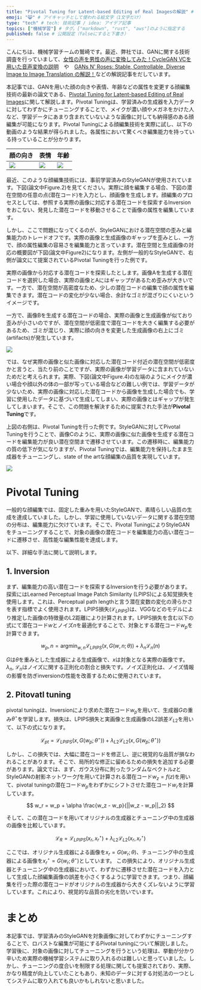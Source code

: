 ```yaml
---
title: "Pivotal Tuning for Latent-based Editing of Real Imagesの解説" # 記事のタイトル
emoji: "😸" # アイキャッチとして使われる絵文字（1文字だけ）
type: "tech" # tech: 技術記事 / idea: アイデア記事
topics: ["機械学習"] # タグ。["markdown", "rust", "aws"]のように指定する
published: false # 公開設定（falseにすると下書き）
---
```


こんにちは、機械学習チームの鷲崎です。最近、弊社では、GANに関する技術調査を行っていまして、[女性の声を男性の声に変換してみた！CycleGAN VCを用いた音声変換の説明](https://tech.fusic.co.jp/posts/2021-06-29-ml-cycleganvc/)　や　[GANs N' Roses: Stable, Controllable, Diverse Image to Image Translation の解説！](https://tech.fusic.co.jp/posts/2021-06-20-ml-gans-n-roses/)などの解説記事をだしています。

本記事では、GANを用いた顔の向きや表情、年齢などの属性を変更する顔編集技術の最新の論文である、[Pivotal Tuning for Latent-based Editing of Real Images](https://arxiv.org/abs/2106.05744)に関して解説します。Pivotal Tuningは、学習済みの生成器を入力データに対してわずかにチューニングすることで、メイクが濃い顔やメガネをかけた人など、学習データにあまり含まれていないような画像に対しても納得感のある顔編集が可能になります。Pivotal Tuningによる顔編集技術を実際に試し、以下の動画のような結果が得られました。各属性において驚くべき編集能力を持っている持っていることが分かります。


|顔の向き|表情|年齢|
|-|-|-
|![](https://storage.googleapis.com/zenn-user-upload/e14d2af3b911565256cc3e01.gif)|![](https://storage.googleapis.com/zenn-user-upload/80217ceab2c2341990a517a0.gif)|![](https://storage.googleapis.com/zenn-user-upload/f048e8f06877f376912ddcfd.gif)|

最近、このような顔編集技術には、事前学習済みのStyleGANが使用されています。下図(論文中Figure.2)を見てください。実際に顔を編集する場合、下図の潜在空間の任意の点(潜在コード)を入力とし、顔画像を生成します。顔編集のプロセスとしては、参照する実際の画像に対応する潜在コードを探索するInversionをおこない、発見した潜在コードを移動させることで画像の属性を編集しています。

しかし、ここで問題になってくるのが、StyleGANにおける潜在空間の歪みと編集能力のトレードオフです。実際の画像と生成画像のギャップを歪みとし、一方で、顔の属性編集の容易さを編集能力と言っています。潜在空間と生成画像の対応の概要図が下図(論文中Figure2)になります。左側が一般的なStyleGANで、右側が論文にて提案されているPivotal Tuningを行った例です。

実際の画像から対応する潜在コードを探索したとします。画像Aを生成する潜在コードを選択した場合、実際の画像とAにはギャップがあるため歪みが大きいです。一方で、潜在空間が高密度なため、少しの潜在コードの編集で顔の属性を編集できます。潜在コードの変化が少ない場合、余計なゴミが混ざりにくいというイメージです。

一方で、画像Bを生成する潜在コードの場合、実際の画像と生成画像が似ており歪みが小さいのですが、潜在空間が低密度で潜在コードを大きく編集する必要があるため、ゴミが混じり、実際に顔の向きを変更した生成画像の右上にゴミ(artifacts)が発生しています。

![](https://storage.googleapis.com/zenn-user-upload/157e30e131d36ab64e504b1d.png)

では、なぜ実際の画像と似た画像に対応した潜在コード付近の潜在空間が低密度かと言うと、当たり前のことですが、実際の画像が学習データに含まれていないためだと考えられます。実際、下図(論文中Figure.4)の左端のようにメイクが濃い場合や顔以外の体の一部が写っている場合などの難しい例では、学習データが少ないため、実際の画像に対応した潜在コードから画像を生成した場合でも、学習に使用したデータに基づいて生成してしまい、実際の画像とはギャップが発生してしまいます。そこで、この問題を解決するために提案された手法が**Pivotal Tuning**です。

上図の右側は、Pivotal Tuningを行った例です。StyleGANに対してPivotal Tuningを行うことで、画像Cのように、実際の画像に似た画像を生成する潜在コードを編集能力が良い潜在空間まで遷移させています。この遷移時に、編集能力の質の低下が気になりますが、Pivotal Tuningでは、編集能力を保持したまま生成器をチューニングし、state of the artな顔編集の品質を実現しています。

![](https://storage.googleapis.com/zenn-user-upload/e6c92807eda90f914dc97128.png)


# Pivotal Tuning

一般的な顔編集では、固定した重みを用いたStyleGANで、素晴らしい品質の生成を達成していました。しかし、学習に使用していないデータに関する潜在空間の分布は、編集能力に欠けています。そこで、Pivotal TuningによりStyleGANをチューニングすることで、対象の画像の潜在コードを編集能力の高い潜在コードに遷移させ、高性能な編集性能を達成します。

以下、詳細な手法に関して説明します。

## 1. Inversion

まず、編集能力の高い潜在コードを探索するInversionを行う必要があります。探索にはLearned Perceptual Image Patch Similarity (LPIPS)による知覚損失を使用します。これは、Perceptual path lengthと言う潜在変数の変化の滑らかさを表す指標でよく使用されます。LPIPS損失($\mathcal{L}_{LPIPS}$)は、VGGなどのモデルにより推定した画像の特徴量のL2距離により計算されます。LPIPS損失を含む以下の式にて潜在コード$w$とノイズ$n$を最適化することで、対象とする潜在コード$w_p$を計算できます。

$$
w_p, n = \mathrm{argmin}_{w,n} \mathcal{L}_{LPIPS}(x, G(w, n; \theta)) + \lambda_n \mathcal{L}_n(n)
$$

$G$は$\theta$を重みとした生成器による生成画像で、$x$は対象となる実際の画像です。$\lambda_n$, $\mathcal{L}_n$はノイズに関する正則化の割合と損失です。ノイズ正則化は、ノイズ情報の影響を防ぎinversionの性能を改善するために使用されています。

## 2. Pitovatl tuning

pivotal tuningは、Inversionにより求めた潜在コード$w_p$を用いて、生成器$G$の重み$\theta^{\star}$を学習します。損失は、LPIPS損失と実画像と生成画像のL2誤差$\mathcal{L}_{L2}$を用いて、以下の式になります。

$$
\mathcal{L}_{pt} = \mathcal{L}_{LPIPS}(x, G(w_p; \theta^{\star})) + \lambda_{L2} \mathcal{L}_{L2}(x, G(w_p; \theta^{\star}))
$$

しかし、この損失では、大幅に潜在コードを修正し、逆に視覚的な品質が損なわれることがあります。そこで、局所的な修正に留めるための損失を追加する必要があります。論文では、まず、ガウス分布に則ったランダムなベクトル$z$とStyleGANの射影ネットワーク$f$を用いて計算される潜在コード$w_z = f(z)$を用いて、pivotal tuningの潜在コード$w_p$をわずかにシフトさせた潜在コード$w_r$を計算しています。

$$
w_r = w_p +  \alpha \frac{w_z - w_p}{||w_z - w_p||_2}
$$

そして、この潜在コードを用いてオリジナルの生成器とチューニング中の生成器の画像を比較しています。

$$
\mathcal{L}_{R} = \mathcal{L}_{LPIPS}(x_r, x_r^{\star}) + \lambda_{L2} \mathcal{L}_{L2}(x_r, x_r^{\star})
$$

ここでは、オリジナル生成器による画像を$x_r = G(w_r; \theta)$、チューニング中の生成器による画像を$x_r^{\star} = G(w_r; \theta^{\star})$としています。
この損失により、オリジナル生成器とチューニング中の生成器において、わずかに遷移させた潜在コードを入力として生成した顔編集画像の誤差を小さくするように学習できます。つまり、顔編集を行った際の潜在コードがオリジナルの生成器から大きくズレないように学習しています。これにより、視覚的な品質の劣化を防いでいます。


# まとめ

本記事では、学習済みのStyleGANを対象画像に対してわずかにチューニングすることで、ロバストな編集が可能にするPivotal tuningについて解説しました。学習後に、対象の画像に対してチューニングを行うという処理は、挙動が分かり辛いため実際の機械学習システムに取り入れるのは難しいと思っていました。しかし、チューニングの度合いを制限する処理に関しても提案されており、実際、かなり精度が向上していたこともあり、未知のデータに対する対処法の一つとしてシステムに取り入れても良いかもしれないと思いました。

